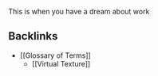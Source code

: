 This is when you have a dream about work 
## Backlinks
* [[Glossary of Terms]]
	* [[Virtual Texture]]

